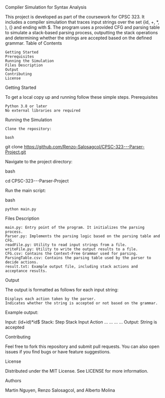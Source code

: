 Compiler Simulation for Syntax Analysis

This project is developed as part of the coursework for CPSC 323. It includes a compiler simulation that traces input strings over the set {id, +, *, ), (} and ending with $. The program uses a provided CFG and parsing table to simulate a stack-based parsing process, outputting the stack operations and determining whether the strings are accepted based on the defined grammar.
Table of Contents

    Getting Started
    Prerequisites
    Running the Simulation
    Files Description
    Output
    Contributing
    License

Getting Started

To get a local copy up and running follow these simple steps.
Prerequisites

    Python 3.8 or later
    No external libraries are required

Running the Simulation

    Clone the repository:

    bash

git clone https://github.com/Renzo-Salosagcol/CPSC-323---Parser-Project.git

Navigate to the project directory:

bash

cd CPSC-323---Parser-Project

Run the main script:

bash

    python main.py

Files Description

    main.py: Entry point of the program. It initializes the parsing process.
    Parser.py: Implements the parsing logic based on the parsing table and CFG.
    readFile.py: Utility to read input strings from a file.
    writeFile.py: Utility to write the output results to a file.
    CFG.csv: Contains the Context-Free Grammar used for parsing.
    ParsingTable.csv: Contains the parsing table used by the parser to decide actions.
    result.txt: Example output file, including stack actions and acceptance results.

Output

The output is formatted as follows for each input string:

    Displays each action taken by the parser.
    Indicates whether the string is accepted or not based on the grammar.

Example output:

Input: (id+id)*id$
Stack:
Step  Stack  Input  Action
...   ...    ...    ...
Output: String is accepted


Contributing

Feel free to fork this repository and submit pull requests. You can also open issues if you find bugs or have feature suggestions.

License

Distributed under the MIT License. See LICENSE for more information.

Authors

Martin Nguyen, Renzo Salosagcol, and Alberto Molina
